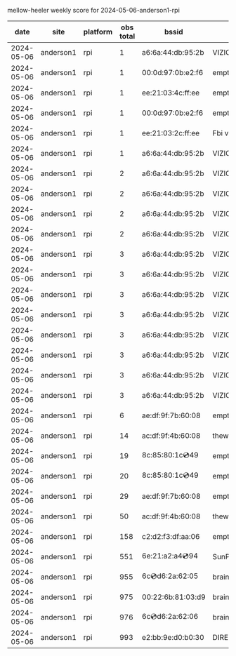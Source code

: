 mellow-heeler weekly score for 2024-05-06-anderson1-rpi

|date|site|platform|obs total|bssid|ssid|
|--|--|--|--|--|--|
|2024-05-06|anderson1|rpi|1|a6:6a:44:db:95:2b|VIZIOCastAudio3352|
|2024-05-06|anderson1|rpi|1|00:0d:97:0b:e2:f6|empty_ssid|
|2024-05-06|anderson1|rpi|1|ee:21:03:4c:ff:ee|empty_ssid|
|2024-05-06|anderson1|rpi|1|00:0d:97:0b:e2:f6|empty_ssid|
|2024-05-06|anderson1|rpi|1|ee:21:03:2c:ff:ee|Fbi van 13|
|2024-05-06|anderson1|rpi|1|a6:6a:44:db:95:2b|VIZIOCastAudio5625|
|2024-05-06|anderson1|rpi|2|a6:6a:44:db:95:2b|VIZIOCastAudio8958|
|2024-05-06|anderson1|rpi|2|a6:6a:44:db:95:2b|VIZIOCastAudio3990|
|2024-05-06|anderson1|rpi|2|a6:6a:44:db:95:2b|VIZIOCastAudio9368|
|2024-05-06|anderson1|rpi|2|a6:6a:44:db:95:2b|VIZIOCastAudio4592|
|2024-05-06|anderson1|rpi|3|a6:6a:44:db:95:2b|VIZIOCastAudio5049|
|2024-05-06|anderson1|rpi|3|a6:6a:44:db:95:2b|VIZIOCastAudio2479|
|2024-05-06|anderson1|rpi|3|a6:6a:44:db:95:2b|VIZIOCastAudio5985|
|2024-05-06|anderson1|rpi|3|a6:6a:44:db:95:2b|VIZIOCastAudio7051|
|2024-05-06|anderson1|rpi|3|a6:6a:44:db:95:2b|VIZIOCastAudio5300|
|2024-05-06|anderson1|rpi|3|a6:6a:44:db:95:2b|VIZIOCastAudio7056|
|2024-05-06|anderson1|rpi|3|a6:6a:44:db:95:2b|VIZIOCastAudio5521|
|2024-05-06|anderson1|rpi|3|a6:6a:44:db:95:2b|VIZIOCastAudio5283|
|2024-05-06|anderson1|rpi|6|ae:df:9f:7b:60:08|empty_ssid|
|2024-05-06|anderson1|rpi|14|ac:df:9f:4b:60:08|theweef|
|2024-05-06|anderson1|rpi|19|8c:85:80:1c:cd:49|empty_ssid|
|2024-05-06|anderson1|rpi|20|8c:85:80:1c:cd:49|empty_ssid|
|2024-05-06|anderson1|rpi|29|ae:df:9f:7b:60:08|empty_ssid|
|2024-05-06|anderson1|rpi|50|ac:df:9f:4b:60:08|theweef|
|2024-05-06|anderson1|rpi|158|c2:d2:f3:df:aa:06|empty_ssid|
|2024-05-06|anderson1|rpi|551|6e:21:a2:a4:cd:94|SunPower21450|
|2024-05-06|anderson1|rpi|955|6c:cd:d6:2a:62:05|braingang2_5GEXT|
|2024-05-06|anderson1|rpi|975|00:22:6b:81:03:d9|braingang2|
|2024-05-06|anderson1|rpi|976|6c:cd:d6:2a:62:06|braingang2_2GEXT|
|2024-05-06|anderson1|rpi|993|e2:bb:9e:d0:b0:30|DIRECT-9ED03030|
